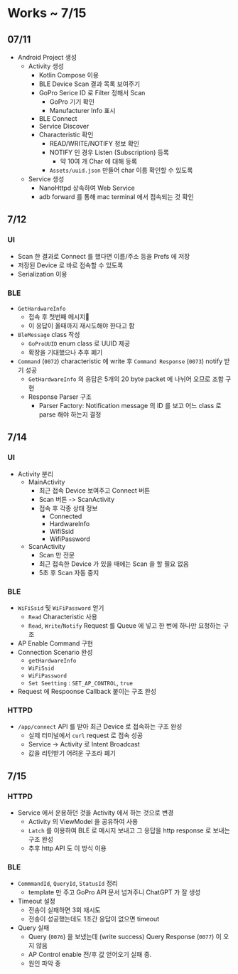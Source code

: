 # Works ~ 7/15

## 07/11
- Android Project 생성
  - Activity 생성
    - Kotlin Compose 이용
    - BLE Device Scan 결과 목록 보여주기
    - GoPro Serice ID 로 Filter 정해서 Scan
      - GoPro 기기 확인
      - Manufacturer Info 표시
    - BLE Connect
    - Service Discover
    - Characteristic 확인
      - READ/WRITE/NOTIFY 정보 확인
      - NOTIFY 인 경우 Listen (Subscription) 등록
        - 약 10여 개 Char 에 대해 등록
      - `Assets/uuid.json` 만들어 char 이름 확인할 수 있도록
  - Service 생성
    - NanoHttpd 상속하여 Web Service
    - adb forward 를 통해 mac terminal 에서 접속되는 것 확인
   
## 7/12
### UI
- Scan 한 결과로 Connect 를 했다면 이름/주소 등을 Prefs 에 저장
- 저장된 Device 로 바로 접속할 수 있도록
- Serialization 이용

### BLE
- `GetHardwareInfo`
  - 접속 후 첫번째 메시지
  - 이 응답이 올때까지 재시도해야 한다고 함
- `BleMessage` class 작성
  - `GoProUUID` enum class 로 UUID 제공
  - 확장을 기대했으나 추후 폐기
- `Command` (`0072`) characteristic 에 write 후 `Command Response` (`0073`) notify 받기 성공
  - `GetHardwareInfo` 의 응답은 5개의 20 byte packet 에 나뉘어 오므로 조합 구현
  - Response Parser 구조
    - Parser Factory: Notification message 의 ID 를 보고 어느 class 로 parse 해야 하는지 결정
   
## 7/14
### UI
- Activity 분리
  - MainActivity
    - 최근 접속 Device 보여주고 Connect 버튼
    - Scan 버튼 -> ScanActivity
    - 접속 후 각종 상태 정보
      - Connected
      - HardwareInfo
      - WifiSsid
      - WifiPassword
  - ScanActivity
    - Scan 만 전문
    - 최근 접속한 Device 가 있을 때에는 Scan 을 할 필요 없음
    - 5초 후 Scan 자동 중지
   
### BLE
- `WiFiSsid` 및 `WiFiPassword` 얻기
  - `Read` Characteristic 사용
  - `Read`, `Write`/`Notify` Request 를 Queue 에 넣고 한 번에 하나만 요청하는 구조
- AP Enable Command 구현
- Connection Scenario 완성
  - `getHardwareInfo`
  - `WiFiSsid`
  - `WiFiPassword`
  - `Set Seetting` : `SET_AP_CONTROL`, `true`
- Request 에 Respoonse Callback 붙이는 구조 완성

### HTTPD
- `/app/connect` API 를 받아 최근 Device 로 접속하는 구조 완성
  - 실제 터미널에서 `curl` request 로 접속 성공
  - Service -> Activity 로 Intent Broadcast
  - 값을 리턴받기 어려운 구조라 폐기

## 7/15
### HTTPD
- Service 에서 운용하던 것을 Activity 에서 하는 것으로 변경
  - Activity 의 ViewModel 을 공유하여 사용
  - `Latch` 를 이용하여 BLE 로 메시지 보내고 그 응답을 http response 로 보내는 구조 완성
  - 추후 http API 도 이 방식 이용
 
### BLE
- `CommmandId`, `QueryId`, `StatusId` 정리
  - template 만 주고 GoPro API 문서 넘겨주니 ChatGPT 가 잘 생성
- Timeout 설정
  - 전송이 실패하면 3회 재시도
  - 전송이 성공했는데도 1초간 응답이 없으면 timeout
- Query 실패
  - Query (`0076`) 을 보냈는데 (write success) Query Response (`0077`) 이 오지 않음
  - AP Control enable 전/후 값 얻어오기 실패 중.
  - 원인 파악 중
